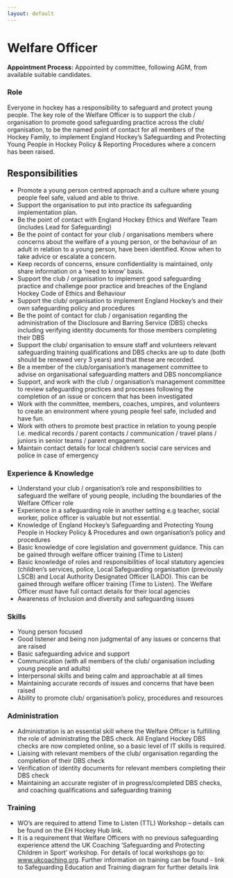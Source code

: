```yaml
---
layout: default
---
```


# Welfare Officer

**Appointment Process:** Appointed by committee, following AGM, from available suitable candidates.

### Role
Everyone in hockey has a responsibility to safeguard and protect young people. The key role of the Welfare Officer is to support the club / organisation to promote good safeguarding practice across the club/ organisation, to be the named point of contact for all members of the Hockey Family, to implement England Hockey’s Safeguarding and Protecting Young People in Hockey Policy & Reporting Procedures where a concern has been raised.

## Responsibilities
- Promote a young person centred approach and a culture where young people feel safe, valued and able to thrive.
- Support the organisation to put into practice its safeguarding implementation plan.  
- Be the point of contact with England Hockey Ethics and Welfare Team (includes Lead for Safeguarding)
- Be the point of contact for your club / organisations members where concerns about the welfare of a young person, or the behaviour of an adult in relation to a young person, have been identified.  Know when to take advice or escalate a concern.
- Keep records of concerns, ensure confidentiality is maintained, only share information on a ‘need to know’ basis.
- Support the club / organisation to implement good safeguarding practice and challenge poor practice and breaches of the England Hockey Code of Ethics and Behaviour
- Support the club/ organisation to implement England Hockey’s and their own safeguarding policy and procedures
- Be the point of contact for club / organisation regarding the administration of the Disclosure and Barring Service (DBS) checks including verifying identity documents for those members completing their DBS
- Support the club/ organisation to ensure staff and volunteers relevant safeguarding training qualifications and DBS checks are up to date (both should be renewed very 3 years) and that these are recorded.
- Be a member of the club/organisation’s management committee to advise on organisational safeguarding matters and DBS noncompliance
- Support, and work with the club / organisation’s management committee to review safeguarding practices and processes following the completion of an issue or concern that has been investigated
- Work with the committee, members, coaches, umpires, and volunteers to create an environment where young people feel safe, included and have fun.  
- Work with others to promote best practice in relation to young people I.e. medical records / parent contacts / communication / travel plans / juniors in senior teams / parent engagement.
- Maintain contact details for local children’s social care services and police in case of emergency

### Experience & Knowledge
- Understand your club / organisation’s role and responsibilities to safeguard the welfare of young people, including the boundaries of the Welfare Officer role
- Experience in a safeguarding role in another setting e.g teacher, social worker, police officer is valuable but not essential.
- Knowledge of England Hockey’s Safeguarding and Protecting Young People in Hockey Policy & Procedures and own organisation’s policy and procedures
- Basic knowledge of core legislation and government guidance. This can be gained through welfare officer training (Time to Listen)
- Basic knowledge of roles and responsibilities of local statutory agencies (children’s services, police, Local Safeguarding organisation (previously LSCB) and Local Authority Designated Officer (LADO).  This can be gained through welfare officer training (Time to Listen). The Welfare Officer must have full contact details for their local agencies
- Awareness of Inclusion and diversity and safeguarding issues

### Skills
- Young person focused
- Good listener and being non judgmental of any issues or concerns that are raised
- Basic safeguarding advice and support
- Communication (with all members of the club/ organisation including young people and adults)
- Interpersonal skills and being calm and approachable at all times
- Maintaining accurate records of issues and concerns that have been raised
- Ability to promote club/ organisation’s policy, procedures and resources

### Administration
- Administration is an essential skill where the Welfare Officer is fulfilling the role of administrating the DBS check. All England Hockey DBS checks are now completed online, so a basic level of IT skills is required.
- Liaising with relevant members of the club/ organisation regarding the completion of their DBS check
- Verification of identity documents for relevant members completing their DBS check
- Maintaining an accurate register of in progress/completed DBS checks, and coaching qualifications and safeguarding training

### Training
- WO’s are required to attend Time to Listen (TTL) Workshop – details can be found on the EH Hockey Hub link.  
- It is a requirement that Welfare Officers with no previous safeguarding experience attend the UK Coaching ‘Safeguarding and Protecting Children in Sport’ workshop. For details of local workshops go to: www.ukcoaching,org.  Further information on training can be found  - link to Safeguarding Education and Training diagram for further details link